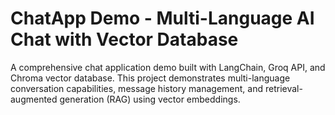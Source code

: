 # ChatApp Demo - Multi-Language AI Chat with Vector Database

A comprehensive chat application demo built with LangChain, Groq API, and Chroma vector database. This project demonstrates multi-language conversation capabilities, message history management, and retrieval-augmented generation (RAG) using vector embeddings.


